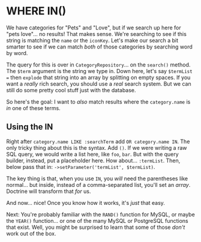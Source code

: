 # WHERE IN()

We have categories for "Pets" and "Love", but if we search up here for "pets love"...
no results! That makes sense. We're searching to see if this string is matching the
`name` or the `iconKey`. Let's make our search a bit smarter to see if we can match
*both* of those categories by searching word by word.

The query for this is over in `CategoryRepository`... on the `search()` method. The
`$term` argument is the string we type in. Down here, let's say
`$termList =` then `explode` that string into an array by splitting on empty spaces.
If you want a *really* rich search, you should use a *real* search system.
But we can still do some pretty cool stuff just with the database.

So here's the goal: I want to *also* match results where the `category.name` is *in*
one of these terms.

## Using the IN

Right after `category.name LIKE :searchTerm` add `OR category.name IN`. The only
tricky thing about this is the syntax. Add `()`. If we were writing a raw SQL query,
we would write a list here, like `foo`, `bar`. But with the query builder, instead,
put a placeholder here. How about... `:termList`. Then, below pass that in:
`->setParameter('termList', $termList)`.

The key thing is that, when you use `IN`, you *will* need the parentheses like
normal... but inside, instead of a comma-separated list, you'll set an *array*.
Doctrine will transform that *for* us.

And now... nice! Once you know how it works, it's *just* that easy.

Next: You're probably familiar with the `RAND()` function for MySQL, or maybe the
`YEAR()` function... or one of the many MySQL or PostgreSQL functions that exist.
Well, you might be surprised to learn that some of those *don't* work out of the box.
